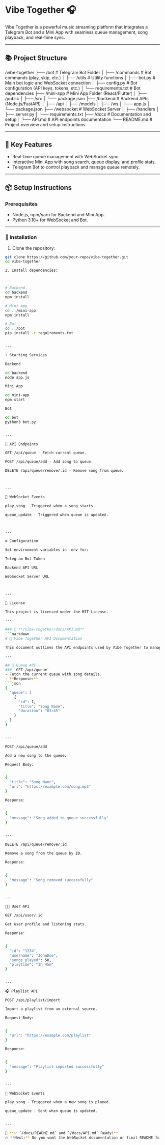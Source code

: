 # Vibe Together 🎧

Vibe Together is a powerful music streaming platform that integrates a Telegram Bot and a Mini App with seamless queue management, song playback, and real-time sync.

---

## 📚 Project Structure

/vibe-together ├── /bot                        # Telegram Bot Folder │   ├── /commands               # Bot commands (play, skip, etc.) │   ├── /utils                  # Utility functions │   ├── bot.py                  # Main bot logic and WebSocket connection │   ├── config.py               # Bot configuration (API keys, tokens, etc.) │   └── requirements.txt        # Bot dependencies ├── /mini-app                   # Mini App Folder (React/Flutter) │   ├── /public │   ├── /src │   └── package.json ├── /backend                    # Backend APIs (Node.js/FastAPI) │   ├── /api │   ├── /models │   ├── /ws │   ├── app.js │   └── package.json ├── /websocket                  # WebSocket Server │   ├── /handlers │   ├── server.py │   └── requirements.txt ├── /docs                       # Documentation and setup │   └── API.md                  # API endpoints documentation └── README.md                   # Project overview and setup instructions

---

## 🎯 Key Features
- Real-time queue management with WebSocket sync.
- Interactive Mini App with song search, queue display, and profile stats.
- Telegram Bot to control playback and manage queue remotely.

---

## 📦 Setup Instructions
### Prerequisites
- Node.js, npm/yarn for Backend and Mini App.
- Python 3.10+ for WebSocket and Bot.

---

### 🚀 Installation
1. Clone the repository:
```bash
git clone https://github.com/your-repo/vibe-together.git
cd vibe-together

2. Install dependencies:



# Backend
cd backend
npm install

# Mini App
cd ../mini-app
npm install

# Bot
cd ../bot
pip install -r requirements.txt


---

⚡ Starting Services

Backend

cd backend
node app.js

Mini App

cd mini-app
npm start

Bot

cd bot
python3 bot.py


---

🔗 API Endpoints

GET /api/queue - Fetch current queue.

POST /api/queue/add - Add song to queue.

DELETE /api/queue/remove/:id - Remove song from queue.



---

📡 WebSocket Events

play_song - Triggered when a song starts.

queue_update - Triggered when queue is updated.



---

⚙️ Configuration

Set environment variables in .env for:

Telegram Bot Token

Backend API URL

WebSocket Server URL



---

📝 License

This project is licensed under the MIT License.

---

### 📄 **/vibe-together/docs/API.md**  
```markdown
# 📡 Vibe Together API Documentation

This document outlines the API endpoints used by Vibe Together to manage queues, playlists, and user stats.

---

## 🎵 Queue API
### `GET /api/queue`
- Fetch the current queue with song details.
- **Response:**
```json
{
  "queue": [
    {
      "id": 1,
      "title": "Song Name",
      "duration": "03:45"
    }
  ]
}


---

POST /api/queue/add

Add a new song to the queue.

Request Body:


{
  "title": "Song Name",
  "url": "https://example.com/song.mp3"
}

Response:


{
  "message": "Song added to queue successfully"
}


---

DELETE /api/queue/remove/:id

Remove a song from the queue by ID.

Response:


{
  "message": "Song removed successfully"
}


---

🧑‍🎤 User API

GET /api/user/:id

Get user profile and listening stats.

Response:


{
  "id": "1234",
  "username": "JohnDoe",
  "songs_played": 50,
  "playtime": "3h 45m"
}


---

🎧 Playlist API

POST /api/playlist/import

Import a playlist from an external source.

Request Body:


{
  "url": "https://example.com/playlist"
}

Response:


{
  "message": "Playlist imported successfully"
}


---

📡 WebSocket Events

play_song - Triggered when a new song is played.

queue_update - Sent when queue is updated.


---

🎉 **✅ `/docs/README.md` and `/docs/API.md` Ready!**  
🔥 **Next:** Do you want the WebSocket documentation or final README for the project? 🚀

